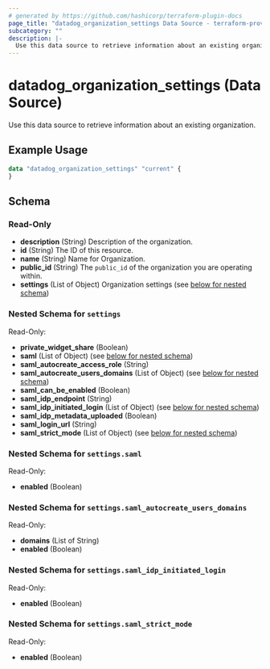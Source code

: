 ```yaml
---
# generated by https://github.com/hashicorp/terraform-plugin-docs
page_title: "datadog_organization_settings Data Source - terraform-provider-datadog"
subcategory: ""
description: |-
  Use this data source to retrieve information about an existing organization.
---
```


# datadog_organization_settings (Data Source)

Use this data source to retrieve information about an existing organization.

## Example Usage

```terraform
data "datadog_organization_settings" "current" {
}
```

<!-- schema generated by tfplugindocs -->
## Schema

### Read-Only

- **description** (String) Description of the organization.
- **id** (String) The ID of this resource.
- **name** (String) Name for Organization.
- **public_id** (String) The `public_id` of the organization you are operating within.
- **settings** (List of Object) Organization settings (see [below for nested schema](#nestedatt--settings))

<a id="nestedatt--settings"></a>
### Nested Schema for `settings`

Read-Only:

- **private_widget_share** (Boolean)
- **saml** (List of Object) (see [below for nested schema](#nestedobjatt--settings--saml))
- **saml_autocreate_access_role** (String)
- **saml_autocreate_users_domains** (List of Object) (see [below for nested schema](#nestedobjatt--settings--saml_autocreate_users_domains))
- **saml_can_be_enabled** (Boolean)
- **saml_idp_endpoint** (String)
- **saml_idp_initiated_login** (List of Object) (see [below for nested schema](#nestedobjatt--settings--saml_idp_initiated_login))
- **saml_idp_metadata_uploaded** (Boolean)
- **saml_login_url** (String)
- **saml_strict_mode** (List of Object) (see [below for nested schema](#nestedobjatt--settings--saml_strict_mode))

<a id="nestedobjatt--settings--saml"></a>
### Nested Schema for `settings.saml`

Read-Only:

- **enabled** (Boolean)


<a id="nestedobjatt--settings--saml_autocreate_users_domains"></a>
### Nested Schema for `settings.saml_autocreate_users_domains`

Read-Only:

- **domains** (List of String)
- **enabled** (Boolean)


<a id="nestedobjatt--settings--saml_idp_initiated_login"></a>
### Nested Schema for `settings.saml_idp_initiated_login`

Read-Only:

- **enabled** (Boolean)


<a id="nestedobjatt--settings--saml_strict_mode"></a>
### Nested Schema for `settings.saml_strict_mode`

Read-Only:

- **enabled** (Boolean)


